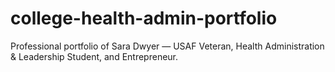 # college-health-admin-portfolio
Professional portfolio of Sara Dwyer — USAF Veteran, Health Administration &amp; Leadership Student, and Entrepreneur.
